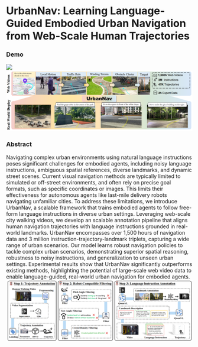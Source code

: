 # UrbanNav: Learning Language-Guided Embodied Urban Navigation from Web-Scale Human Trajectories
### Demo
![](https://github.com/Vigar0108M/UrbanNav.github.io/releases/download/v1.0/8.14.gif)
![](src/overview.png)
### Abstract
Navigating complex urban environments using natural language instructions poses significant challenges for embodied agents, including noisy language instructions, ambiguous spatial references, diverse landmarks, and dynamic street scenes. Current visual navigation methods are typically limited to simulated or off-street environments, and often rely on precise goal formats, such as specific coordinates or images. This limits their effectiveness for autonomous agents like last-mile delivery robots navigating unfamiliar cities. To address these limitations, we introduce UrbanNav, a scalable framework that trains embodied agents to follow free-form language instructions in diverse urban settings. Leveraging web-scale city walking videos, we develop an scalable annotation pipeline that aligns human navigation trajectories with language instructions grounded in real-world landmarks. UrbanNav encompasses over 1,500 hours of navigation data and 3 million instruction-trajectory-landmark triplets, capturing a wide range of urban scenarios. Our model learns robust navigation policies to tackle complex urban scenarios, demonstrating superior spatial reasoning, robustness to noisy instructions, and generalization to unseen urban settings. Experimental results show that UrbanNav significantly outperforms existing methods, highlighting the potential of large-scale web video data to enable language-guided, real-world urban navigation for embodied agents. 
![](src/framework.png)

